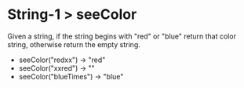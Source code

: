 # String-1 > seeColor

Given a string, if the string begins with "red" or "blue" return that color string, otherwise return the empty string.

- seeColor("redxx") → "red"
- seeColor("xxred") → ""
- seeColor("blueTimes") → "blue"